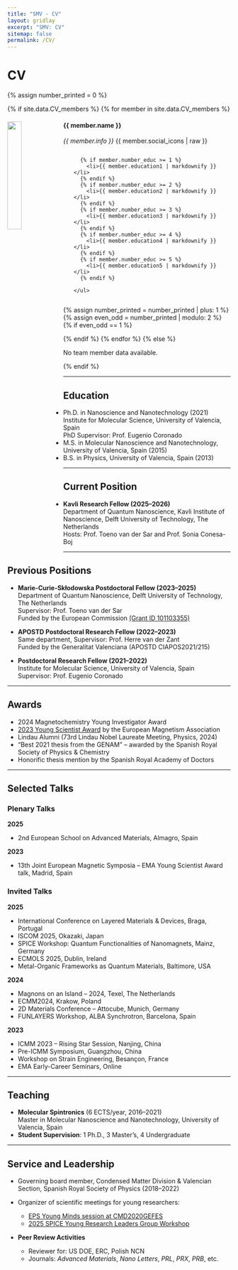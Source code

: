 ```yaml
---
title: "SMV - CV"
layout: gridlay
excerpt: "SMV: CV"
sitemap: false
permalink: /CV/
---
```


# CV

{% assign number_printed = 0 %}

{% if site.data.CV_members %}
  {% for member in site.data.CV_members %}
  <div class="col-sm-6 clearfix">
    <img src="{{ site.url }}{{ site.baseurl }}/images/CV/{{ member.photo }}" class="img-responsive" width="25%" style="float: left" />
    <h4>{{ member.name }}</h4>
    <i>{{ member.info }}</i>
    {{ member.social_icons | raw }}
    <ul style="overflow: hidden">

      {% if member.number_educ >= 1 %}
        <li>{{ member.education1 | markdownify }}</li>
      {% endif %}
      {% if member.number_educ >= 2 %}
        <li>{{ member.education2 | markdownify }}</li>
      {% endif %}
      {% if member.number_educ >= 3 %}
        <li>{{ member.education3 | markdownify }}</li>
      {% endif %}
      {% if member.number_educ >= 4 %}
        <li>{{ member.education4 | markdownify }}</li>
      {% endif %}
      {% if member.number_educ >= 5 %}
        <li>{{ member.education5 | markdownify }}</li>
      {% endif %}

    </ul>
  </div>

  {% assign number_printed = number_printed | plus: 1 %}
  {% assign even_odd = number_printed | modulo: 2 %}
  {% if even_odd == 1 %}
  </div>
  {% endif %}
  {% endfor %}
{% else %}
  <p>No team member data available.</p>
{% endif %}

---

## Education

* Ph.D. in Nanoscience and Nanotechnology (2021)  
  Institute for Molecular Science, University of Valencia, Spain  
  PhD Supervisor: Prof. Eugenio Coronado  
* M.S. in Molecular Nanoscience and Nanotechnology, University of Valencia, Spain (2015)  
* B.S. in Physics, University of Valencia, Spain (2013)  

---

## Current Position

* **Kavli Research Fellow (2025–2026)**  
  Department of Quantum Nanoscience, Kavli Institute of Nanoscience, Delft University of Technology, The Netherlands  
  Hosts: Prof. Toeno van der Sar and Prof. Sonia Conesa-Boj  

---

## Previous Positions

* **Marie-Curie-Skłodowska Postdoctoral Fellow (2023–2025)**  
  Department of Quantum Nanoscience, Delft University of Technology, The Netherlands  
  Supervisor: Prof. Toeno van der Sar  
  Funded by the European Commission [(Grant ID 101103355)](https://cordis.europa.eu/project/id/101103355)  

* **APOSTD Postdoctoral Research Fellow (2022–2023)**  
  Same department, Supervisor: Prof. Herre van der Zant  
  Funded by the Generalitat Valenciana (APOSTD CIAPOS2021/215)  

* **Postdoctoral Research Fellow (2021–2022)**  
  Institute for Molecular Science, University of Valencia, Spain  
  Supervisor: Prof. Eugenio Coronado  

---

## Awards

* 2024 Magnetochemistry Young Investigator Award  
* [2023 Young Scientist Award](https://magnetism.eu/news/224/38-news.htm) by the European Magnetism Association  
* Lindau Alumni (73rd Lindau Nobel Laureate Meeting, Physics, 2024)  
* “Best 2021 thesis from the GENAM” – awarded by the Spanish Royal Society of Physics & Chemistry  
* Honorific thesis mention by the Spanish Royal Academy of Doctors  

---

## Selected Talks

### Plenary Talks

**2025**
- 2nd European School on Advanced Materials, Almagro, Spain  

**2023**
- 13th Joint European Magnetic Symposia – EMA Young Scientist Award talk, Madrid, Spain  

### Invited Talks

**2025**
- International Conference on Layered Materials & Devices, Braga, Portugal  
- ISCOM 2025, Okazaki, Japan  
- SPICE Workshop: Quantum Functionalities of Nanomagnets, Mainz, Germany  
- ECMOLS 2025, Dublin, Ireland  
- Metal-Organic Frameworks as Quantum Materials, Baltimore, USA  

**2024**
- Magnons on an Island – 2024, Texel, The Netherlands  
- ECMM2024, Krakow, Poland  
- 2D Materials Conference – Attocube, Munich, Germany  
- FUNLAYERS Workshop, ALBA Synchrotron, Barcelona, Spain  

**2023**
- ICMM 2023 – Rising Star Session, Nanjing, China  
- Pre-ICMM Symposium, Guangzhou, China  
- Workshop on Strain Engineering, Besançon, France  
- EMA Early-Career Seminars, Online  

---

## Teaching

- **Molecular Spintronics** (6 ECTS/year, 2016–2021)  
  Master in Molecular Nanoscience and Nanotechnology, University of Valencia, Spain  
- **Student Supervision**: 1 Ph.D., 3 Master’s, 4 Undergraduate  

---

## Service and Leadership

- Governing board member, Condensed Matter Division & Valencian Section, Spanish Royal Society of Physics (2018–2022)  
- Organizer of scientific meetings for young researchers:  
  - [EPS Young Minds session at CMD2020GEFES](https://members.eps.org/blogpost/751263/357485/EPS-Young-Minds-at-the-conference-CMD2020GEFES)  
  - [2025 SPICE Young Research Leaders Group Workshop](https://www.spice.uni-mainz.de/yrlgw-2025-home/)  

- **Peer Review Activities**  
  - Reviewer for: US DOE, ERC, Polish NCN  
  - Journals: *Advanced Materials*, *Nano Letters*, *PRL*, *PRX*, *PRB*, etc.  
